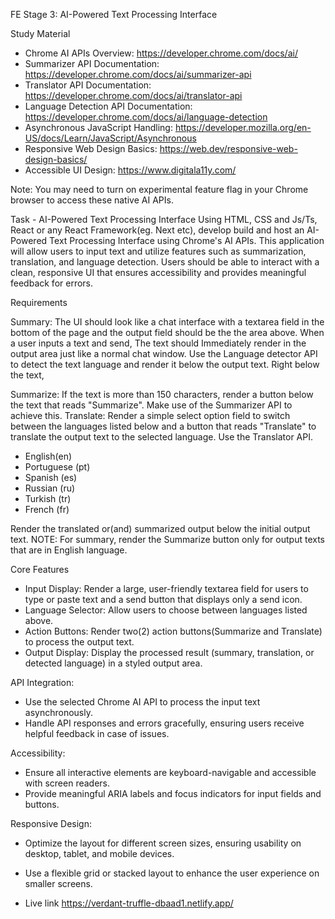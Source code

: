 FE Stage 3: AI-Powered Text Processing Interface

Study Material
- Chrome AI APIs Overview: https://developer.chrome.com/docs/ai/
- Summarizer API Documentation: https://developer.chrome.com/docs/ai/summarizer-api
- Translator API Documentation: https://developer.chrome.com/docs/ai/translator-api
- Language Detection API Documentation: https://developer.chrome.com/docs/ai/language-detection
- Asynchronous JavaScript Handling: https://developer.mozilla.org/en-US/docs/Learn/JavaScript/Asynchronous
- Responsive Web Design Basics: https://web.dev/responsive-web-design-basics/
- Accessible UI Design: https://www.digitala11y.com/

Note: You may need to turn on experimental feature flag in your Chrome browser to access these native AI APIs.

Task - AI-Powered Text Processing Interface
Using HTML, CSS and Js/Ts, React or any React Framework(eg. Next etc), develop build and host an AI-Powered Text Processing Interface using Chrome's AI APIs. This application will allow users to input text and utilize features such as summarization, translation, and language detection. Users should be able to interact with a clean, responsive UI that ensures accessibility and provides meaningful feedback for errors.

Requirements

Summary:
The UI should look like a chat interface with a textarea field in the bottom of the page and the output field should be the the area above.
When a user inputs a text and send, The text should Immediately render in the output area just like a normal chat window.
Use the Language detector API to detect the text language and render it below the output text.
Right below the text,

Summarize: If the text is more than 150 characters, render a button below the text that reads "Summarize". Make use of the Summarizer API to achieve this.
Translate: Render a simple select option field to switch between the languages listed below and a button that reads "Translate" to  translate the output text to the selected language. Use the Translator API.
- English(en)
- Portuguese (pt)
- Spanish (es)
- Russian (ru)
- Turkish (tr)
- French (fr)

Render the translated or(and) summarized output below the initial output text.
NOTE: For summary, render the Summarize button only for output texts that are in English language.

Core Features
- Input Display:  Render a large, user-friendly textarea field for users to type or paste text and a send button that displays only a send icon.
- Language Selector:  Allow users to choose between languages listed above.
- Action Buttons:  Render two(2) action buttons(Summarize and Translate) to process the output text.
- Output Display:  Display the processed result (summary, translation, or detected language) in a styled output area.

API Integration:
- Use the selected Chrome AI API to process the input text asynchronously.
- Handle API responses and errors gracefully, ensuring users receive helpful feedback in case of issues.

Accessibility:
- Ensure all interactive elements are keyboard-navigable and accessible with screen readers.
- Provide meaningful ARIA labels and focus indicators for input fields and buttons.

Responsive Design:
- Optimize the layout for different screen sizes, ensuring usability on desktop, tablet, and mobile devices.
- Use a flexible grid or stacked layout to enhance the user experience on smaller screens.

- Live link https://verdant-truffle-dbaad1.netlify.app/
